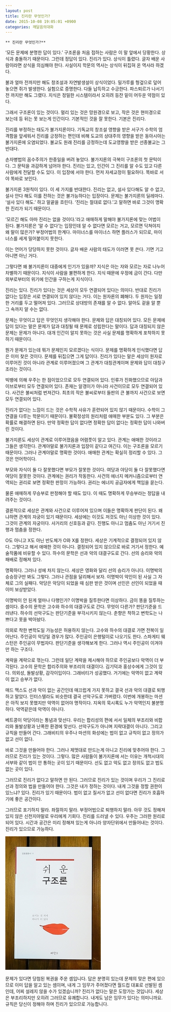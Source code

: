 ```yaml
---
layout: post
title: 진리란 무엇인가?
date: 2015-10-08 19:05:01 +0900
categories: 깨달음의대화
---
```

 


    ** 진리란 무엇인가?** 

  


‘모든 문제에 분명한 답이 있다.’ 구조론을 처음 접하는 사람은 이 말 앞에서 당황한다. 상식과 충돌하기 때문이다. 그런데 정답이 있다. 진리가 있다. 상식이 틀렸다. 글자 배운 사람이라면 상식을 의심해야 한다. 사실이지 학문의 역사는 상식이 뒤집혀 온 역사라 하겠다. 

  


불과 얼마 전까지만 해도 창조설과 자연발생설이 상식이었다. 밀가루를 헝겊으로 덮어 놓으면 쥐가 발생한다. 실험으로 증명한다. 다들 납득하고 수긍한다. 파스퇴르가 나서기 전 까지만 해도 그랬다. 지식은 정밀한 시스템이라서 오히려 등잔 밑이 어두운 약점이 있다. 

  


그래서 구조론이 있는 것이다. 멀리 있는 것은 망원경으로 보고, 작은 것은 현미경으로 보는데 등 뒤는 못 보는게 인간이다. 기본적인 것을 잘 못한다. 기본은 진리다. 

  


진리를 부정하는 태도가 불가지론이다. 기독교의 창조설 영향을 받은 서구가 수학의 엄격함을 앞세워서 진리를 긍정하는 편인데 비해 도교의 상대주의 영향을 받은 동아시아는 불가지론에 오염되었다. 불교도 원래 진리를 긍정하는데 도교영향을 받은 선종불교는 그 반대다. 

  


손자병법의 꼼수주의가 한중일을 버려 놓았다. 불가지론의 극복이 구조론의 첫 문턱이다. 그 문턱을 과감하게 넘어야 한다. 진리는 있고, 인간이 그 진리를 알 수도 있고 다른 사람에게 전달할 수도 있다. 이 입장에 서야 한다. 먼저 자세교정이 필요하다. 똑바로 서야 똑바로 보인다. 

  


불가지론 3원칙이 있다. 이 세 가지를 반대한다. 진리는 없고, 설사 있다해도 알 수 없고, 설사 안다 해도 이를 전하는 것은 불가능하다는 입장이다. 문제는 불가지론의 딜레마다. ‘설사 있다 해도.’ 하고 말끝을 흐린다. ‘진리는 절대로 없다.’고 말하면 바로 그것이 명확한 진리가 되기 때문이다. 

  


‘모르긴 해도 아마 진리는 없을 것이다.’라고 애매하게 말해야 불가지론에 맞는 어법이 된다. 불가지론은 ‘알 수 없다’는 입장인데 알 수 없다면 모르는 거고, 모르면 닥쳐야지 왜 말이 많은가? 부정어법의 한계다. 마이너스를 마이너스 하면 플러스가 되므로, 마이너스를 세게 밀어붙이지 못한다.

  


이는 언어가 당당하지 못한 것이다. 글자 배운 사람의 태도가 이러면 못 쓴다. 기면 기고 아니면 아닌 거다. 

  


그렇다면 왜 불가지론이 대중에게 인기가 있을까? 지식은 아는 자와 모르는 자로 나누어 차별하기 때문이다. 지식이 사람을 불편하게 한다. 지식 때문에 우정에 금이 간다. 다만 외부로부터의 위기에 인간을 구하는게 지식이다.

  


진리는 있다. 진리가 있다는 것은 세상이 모두 연결되어 있다는 의미다. 반대로 진리가 없다는 입장은 서로 연결되어 있지 않다는 거다. 이는 원자론의 폐해다. 두 원자는 일정한 거리를 두고 떨어져 있다. 그러므로 상대방의 존재를 알 수 없다. 알아도 겉을 알 뿐 그 속까지 알 수는 없다. 

  


문제는 무엇이고 답은 무엇인지 생각해야 한다. 문제와 답은 대칭되어 있다. 모든 문제에 답이 있다는 말은 문제가 답과 대칭될 때 문제로 성립한다는 말이다. 답과 대칭되지 않은 문제는 문제가 아니다. 대개 인간이 알지 못하는 것은 사실 문제를 명확하게 포착하지 못하기 때문이다. 

  


뭔가 문제가 있는데 뭐가 문제인지 모르겠다는 식이다. 문제를 명확하게 인식했다면 답은 이미 찾은 것이다. 문제를 뒤집으면 그게 답이다. 진리가 있다는 말은 세상이 원자로 이루어진 것이 아니라 관계로 이루어졌으며 그 관계가 대칭관계이며 문제와 답이 대칭구조라는 것이다. 

  


빅뱅에 의해 우주는 한 점이었으므로 모두 연결되어 있다. 인류가 진화했으므로 아담과 이브로부터 모두 연결되어 있다. 존재는 알갱이가 아니라 사건이므로 모두 연결되어 있다. 사건은 불씨처럼 번져간다. 최초의 작은 불씨로부터 들판의 큰 불까지 사건으로 보면 모두 연결되어 있다. 

  


진리가 없다는 느낌이 드는 것은 수학적 사유가 훈련되어 있지 않기 때문이다. 수학이 그 연결을 다루는 학문이기 때문이다. 불확정성의 원리처럼 애매한 부분도 있다. 그 부분은 확률로 해결하면 된다. 만약 정확한 답이 없다면 정확한 답이 없다는 정확한 답이 나와버린 것이다. 

  


불가지론도 세상이 관계로 이루어졌음을 어렴풋이 알고 있다. 관계는 애매한 것이라고 그들은 생각한다. 관계야말로 불가지론과 입장이 같다고 여긴다. 이는 구조론을 모르기 때문이다. 그러나 관계야말로 명확한 것이다. 애매한 관계는 확실히 정리할 수 있다. 그것은 언어학이다. 

  


부모와 자식이 둘 다 잘못했다면 부모가 잘못한 것이다. 여당과 야당이 둘 다 잘못했다면 여당이 잘못한 것이다. 관계에는 권리가 작동한다. 사건의 에너지 메커니즘으로부터 연역되는 권리로 보면 정확한 판정이 가능하다. 권리는 에너지 공급자에게 책임을 묻는다. 

  


물론 애매하게 무승부로 판정해야 할 때도 있다. 이 때도 명확하게 무승부라는 정답을 내려주는 것이다. 

  


결론적으로 세상은 관계와 사건으로 이루어져 있으며 이들은 명확하게 판단이 된다. 왜냐하면 관계의 자궁이 있기 때문이다. 세상에는 이것도 저것도 아닌 이상한 것이 있다. 그것이 관계의 자궁이다. 사거리의 신호등과 같다. 진행도 아니고 멈춤도 아닌 거기서 진행과 멈춤을 정한다. 

  


O도 아니고 X도 아닌 반도체가 O와 X를 정한다. 세상은 기계적으로 결정되어 있지 않다. 그렇다고 해서 애매한 것이 아니다. 결정되어 있지 않으므로 바로 거기서 정한다. 예술작품에 비유할 수 있다. 하수의 문학은 선과 악의 대결구도로 간다. 선의 승리와 악의 패배로 정해져 있다. 

  


명확하다. 그러나 성에 차지 않는다. 세상은 영화와 달리 선의 승리가 아니다. 이명박의 승승장구만 봐도 그렇다. 그러나 관점을 달리해서 보자. 이명박이 악인이 된 사실 그 자체로 그의 실패다. 악당은 악당이 되었을 때 심판 받은 것이며 선인은 선인이 되었을 때 이미 보상받았다. 

  


이명박이 안 된게 얼마나 다행인가? 이명박을 질투한다면 이상하다. 금이 똥을 질투하는 셈이다. 중수의 문학은 고수와 하수의 대결구도로 간다. 무엇이 다른가? 판단기준을 드러낸다. 하수의 선악구도는 판단기준을 부각시키지 않는다. 춘향은 착하고 변학도는 나쁘다고 못을 박아놨다. 

  


의외로 착한 변학도일 가능성은 허용하지 않는다. 고수와 하수의 대결로 가면 전복이 일어난다. 주인공이 악당일 경우가 많다. 주인공이 은행털이로 나오기도 한다. 스파게티 웨스턴은 주인공이 무법자다. 판단기준을 생각해보게 한다. 그러나 역시 주인공이 이겨야만 하는 구조다. 

  


계략을 계략으로 꺾는다. 그런데 일단 계략을 제시해야 하므로 주인공보다 악역이 더 부각된다. 고수의 문학은 합리주의와 부조리의 대결이다. 김기덕과 홍상수에게 그것이 있다. 의외성, 돌발상황, 감각이입이다. 그래비티가 성공했다. 거기에는 악역이 없고 계략이 없고 승부가 없다. 

  


매드 맥스도 선과 악이 없는 공간인데 매끄럽게 가지 못하고 결국 선과 악의 대결로 퇴행하고 말았다. 인터스텔라도 비슷한데 결국 선악구도로 가버렸다. 이번에 개봉하는 마션은 아직 보지 못했지만 악역이 없어야 명작이다. 지옥의 묵시록도 누가 악역인지 불분명하다. 악역같은데 악역이 아니다.

  


베트콩이 악당이라는 통념과 맞선다. 우리는 합리성의 편에 서서 일체의 부조리와 비합리와 돌발상황과 난폭한 환경에 맞선다. 선악구도가 아니며 지략대결이 아니다. 그리고 규칙을 만들어 간다. 그래비티의 우주나 마션의 화성에는 법이 없고 규칙이 없고 정의가 없고 선이 없다. 

  


바로 그것을 만들어야 한다. 그러나 제멋대로 만드는게 아니고 진리에 맞추어야 한다. 그러므로 진리가 있는 것이다. 그렇다. 많은 사람들이 불가지론에 서는 이유는 개척시대의 서부와 같이 법이 안 통하는 곳이 있기 때문이다. 선도 없고 악도 없고 정의도 없고 법도 없는 곳이 있다. 

  


그러므로 진리가 없다고 말하면 안 된다. 그러므로 진리가 있는 것이며 우리가 그 진리로 선과 정의와 법을 만들어야 한다. 그것은 내가 정하는 것이다. 내게 그것을 정할 권한이 있느냐? 있다. 진리가 있기 때문이다. 법이 없고 질서가 없고 선이 없다면 진리가 호흡하기에 좋은 공간이다.

  


그러므로 포기하지 말라. 좌절하지 말라. 부정어법으로 퇴행하지 말라. 아무 것도 정해져 있지 않은 신천지야말로 우리에게 기회다. 진리를 드러낼 수 있다. 우주는 그러한 원리로 되어 있다. 시간과 공간은 미리 정해져 있는게 아니라 양자단위에서 만들어내는 것이다. 진리가 있으므로 가능하다. 

  


  



 <img src="files/attach/images/198/148/628/DSC01488.JPG" alt="DSC01488.JPG" width="300" height="419" /> 

  


문제가 있다면 당첨된 복권을 주운 셈입니다. 답은 분명히 있는데 문제의 맞은 편에 있으므로 이미 답을 알고 있는 셈이며, 내게 그 임무가 주어졌다면 월드컵 대표로 선발된 셈인데, 어찌 설레지 않을 수가 있겠습니까? 진리가 없다는 말은 도망가는 것입니다. 세상은 부조리하지만 오히려 그러므로 유쾌합니다. 내게도 남은 임무가 있다는 의미니까요. 규칙은 당신이 정해야 하며 진리가 있으므로 가능합니다.